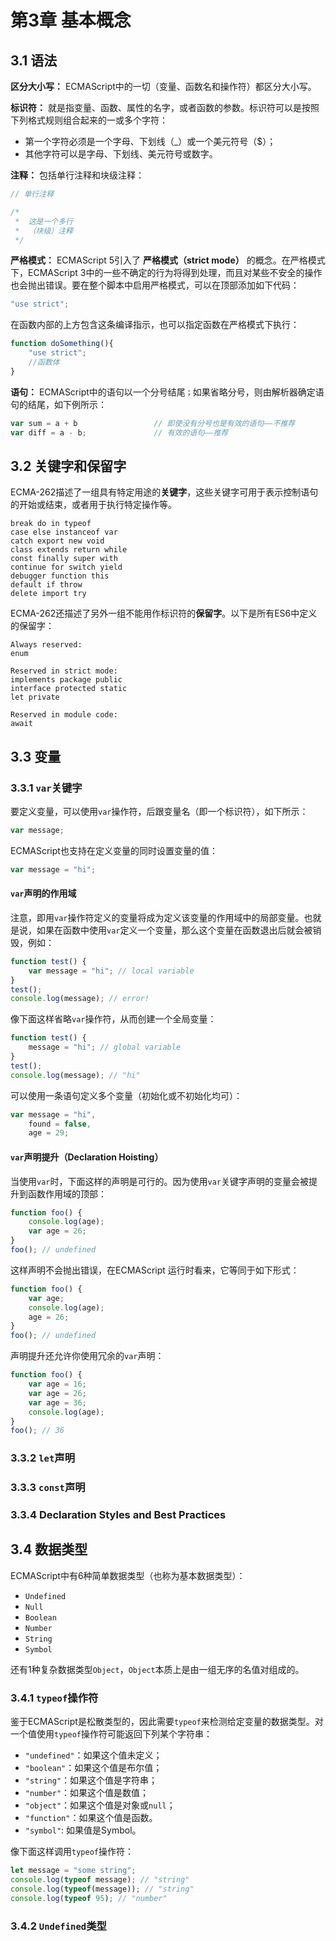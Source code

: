 # 第3章 基本概念

## 3.1 语法

**区分大小写：** ECMAScript中的一切（变量、函数名和操作符）都区分大小写。

**标识符：** 就是指变量、函数、属性的名字，或者函数的参数。标识符可以是按照下列格式规则组合起来的一或多个字符：

- 第一个字符必须是一个字母、下划线（_）或一个美元符号（$）；
- 其他字符可以是字母、下划线、美元符号或数字。

**注释：** 包括单行注释和块级注释：

```js
// 单行注释

/*
 *  这是一个多行
 *  （块级）注释
 */
```

**严格模式：** ECMAScript 5引入了 **严格模式（strict mode）** 的概念。在严格模式下，ECMAScript 3中的一些不确定的行为将得到处理，而且对某些不安全的操作也会抛出错误。要在整个脚本中启用严格模式，可以在顶部添加如下代码：

```js
"use strict";
```

在函数内部的上方包含这条编译指示，也可以指定函数在严格模式下执行：

```js
function doSomething(){
    "use strict"; 
    //函数体
}
```

**语句：** ECMAScript中的语句以一个分号结尾`；`如果省略分号，则由解析器确定语句的结尾，如下例所示：

```js
var sum = a + b                 // 即使没有分号也是有效的语句——不推荐
var diff = a - b;               // 有效的语句——推荐
```



## 3.2 关键字和保留字

ECMA-262描述了一组具有特定用途的**关键字**，这些关键字可用于表示控制语句的开始或结束，或者用于执行特定操作等。

```
break do in typeof
case else instanceof var
catch export new void
class extends return while
const finally super with
continue for switch yield
debugger function this
default if throw
delete import try
```

ECMA-262还描述了另外一组不能用作标识符的**保留字**。以下是所有ES6中定义的保留字：

```
Always reserved:
enum

Reserved in strict mode:
implements package public
interface protected static
let private

Reserved in module code:
await
```



## 3.3 变量

### 3.3.1 `var`关键字

要定义变量，可以使用`var`操作符，后跟变量名（即一个标识符），如下所示：

```js
var message;
```

ECMAScript也支持在定义变量的同时设置变量的值：

```js
var message = "hi";
```

#### `var`声明的作用域

注意，即用`var`操作符定义的变量将成为定义该变量的作用域中的局部变量。也就是说，如果在函数中使用`var`定义一个变量，那么这个变量在函数退出后就会被销毁，例如：

```js
function test() {
    var message = "hi"; // local variable
}
test();
console.log(message); // error!
```

像下面这样省略`var`操作符，从而创建一个全局变量：

```js
function test() {
    message = "hi"; // global variable
}
test();
console.log(message); // "hi"
```

可以使用一条语句定义多个变量（初始化或不初始化均可）：

```js
var message = "hi",
    found = false,
    age = 29;
```

#### `var`声明提升（Declaration Hoisting）

当使用`var`时，下面这样的声明是可行的。因为使用`var`关键字声明的变量会被提升到函数作用域的顶部：

```js
function foo() {
    console.log(age);
    var age = 26;
}
foo(); // undefined
```

这样声明不会抛出错误，在ECMAScript 运行时看来，它等同于如下形式：

```js
function foo() {
    var age;
    console.log(age);
    age = 26;
}
foo(); // undefined
```

声明提升还允许你使用冗余的`var`声明：

```js
function foo() {
    var age = 16;
    var age = 26;
    var age = 36;
    console.log(age);
}
foo(); // 36
```



### 3.3.2 `let`声明



### 3.3.3 `const`声明



### 3.3.4 Declaration Styles and Best Practices



## 3.4 数据类型

ECMAScript中有6种简单数据类型（也称为基本数据类型）：

- `Undefined`
- `Null`
- `Boolean`
- `Number`
- `String`
- `Symbol`


还有1种复杂数据类型`Object`，`Object`本质上是由一组无序的名值对组成的。

### 3.4.1 `typeof`操作符

鉴于ECMAScript是松散类型的，因此需要`typeof`来检测给定变量的数据类型。对一个值使用`typeof`操作符可能返回下列某个字符串：

- `"undefined"`：如果这个值未定义；
- `"boolean"`：如果这个值是布尔值；
- `"string"`：如果这个值是字符串；
- `"number"`：如果这个值是数值；
- `"object"`：如果这个值是对象或`null`；
- `"function"`：如果这个值是函数。
- `"symbol"`: 如果值是Symbol。

像下面这样调用`typeof`操作符：

```js
let message = "some string";
console.log(typeof message); // "string"
console.log(typeof(message)); // "string"
console.log(typeof 95); // "number"
```

### 3.4.2 `Undefined`类型

